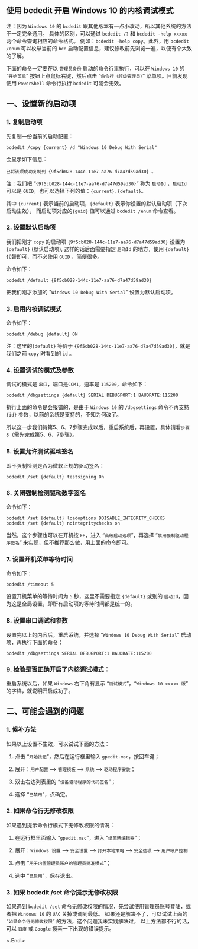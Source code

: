 
使用 bcdedit 开启 Windows 10 的内核调试模式
--------------------------------------------------

注：因为 `Windows 10` 的 `bcdedit` 跟其他版本有一点小改动，所以其他系统的方法不一定完全通用。
具体的区别，可以通过 `bcdedit /?` 和 `bcdedit -help xxxxx` 两个命令查询相应的命令格式。
例如：`bcdedit -help copy`。此外，用 `bcdedit /enum` 可以枚举当前的 `bcd` 启动配置信息，建议修改前先浏览一遍，以便有个大致的了解。

下面的命令一定要在以 `管理员身份` 启动的命令行里执行，可以在 `Windows 10` 的
 “`开始菜单`” 按钮上点鼠标右键，然后点击 “`命令行（超级管理员）`” 菜单项。目前发现使用 `PowerShell` 命令行执行 `bcdedit` 可能会无效。


## 一、设置新的启动项

### 1. 复制启动项 

先复制一份当前的启动配置：

    bcdedit /copy {current} /d "Windows 10 Debug With Serial"

会显示如下信息：

    已将该项成功复制到 {9f5cb028-144c-11e7-aa76-d7a47d59ad30} 。

注：我们把 “`{9f5cb028-144c-11e7-aa76-d7a47d59ad30}`” 称为 `启动Id` ，`启动Id` 可以是 `GUID`，也可以选择下列的值：`{current}`, `{default}`。

其中 `{current}` 表示当前的启动项，`{default}` 表示你设置的默认启动项（下次启动生效），
而启动项对应的`{guid}` 值可以通过 `bcdedit /enum` 命令查看。

### 2. 设置默认启动项

我们把刚才 `copy` 的启动项 `{9f5cb028-144c-11e7-aa76-d7a47d59ad30}` 设置为 `{default}` (默认启动项), 
这样的话后面需要指定 `启动Id` 的地方，使用 `{default}` 代替即可，而不必使用 `GUID` ，简便很多。

命令如下：

    bcdedit /default {9f5cb028-144c-11e7-aa76-d7a47d59ad30}

把我们刚才添加的 "`Windows 10 Debug With Serial`" 设置为默认启动项。

### 3. 启用内核调试模式

命令如下：

    bcdedit /debug {default} ON

注：这里的`{default}` 等价于 `{9f5cb028-144c-11e7-aa76-d7a47d59ad30}`，就是我们之前 `copy` 时看到的 `id` 。

### 4. 设置调试的模式及参数

调试的模式是 `串口`，端口是`COM1`，速率是 `115200`，命令如下：

    bcdedit /dbgsettings {default} SERIAL DEBUGPORT:1 BAUDRATE:115200

执行上面的命令是会报错的，是由于 `Windows 10` 的 `/dbgsettings` 命令不再支持 `{id}` 参数，以前的系统是支持的，不知为何改了。

所以这一步我们待第5、6、7步骤完成以后，重启系统后，再设置，具体请看`步骤 8`（需先完成第5、6、7步骤）。

### 5. 设置允许测试驱动签名

即不强制检测是否为微软正规的驱动签名：

    bcdedit /set {default} testsigning On

### 6. 关闭强制检测驱动数字签名

命令如下：

    bcdedit /set {default} loadoptions DDISABLE_INTEGRITY_CHECKS
    bcdedit /set {default} nointegritychecks on

当然，这个步骤也可以在开机按 `F8`，进入 “`高级启动选项`”，再选择 “`禁用强制驱动程序签名`” 来实现，但不推荐那么做，用上面的命令即可。

### 7. 设置开机菜单等待时间

命令如下：

    bcdedit /timeout 5

设置开机菜单的等待时间为 `5` 秒，这里不需要指定 `{default}` 或别的 `启动Id`，因为这是全局设置，即所有启动项的等待时间都是统一的。

### 8. 设置串口调试和参数

设置完以上的内容后，重启系统，并选择 “`Windows 10 Debug With Serial`” 启动项，再执行下面的命令：

    bcdedit /dbgsettings SERIAL DEBUGPORT:1 BAUDRATE:115200

### 9. 检验是否正确开启了内核调试模式：

重启系统以后，如果 `Windows` 右下角有显示 “`测试模式`”，“`Windows 10 xxxxx 版`” 的字样，就说明开启成功了。

## 二、可能会遇到的问题

### 1. 候补方法

如果以上设置不生效，可以试试下面的方法：

1. 点击 “`开始按钮`”，然后在运行框里输入 `gpedit.msc`，按回车键；

2. 展开：`用户配置` --> `管理模板` --> `系统` --> `驱动程序安装`；

3. 双击右边列表里的 “`设备驱动程序的代码签名`”；

4. 选择 “`已禁用`”，点确定。

### 2. 如果命令行无修改权限

如果遇到提示命令行模式下无修改权限的情况：

1. 在运行框里面输入 “`gpedit.msc`”，进入 “`组策略编辑器`”；

2. 展开：`Windows 设置` --> `安全设置` --> `打开本地策略` --> `安全选项` --> `用户帐户控制`

3. 点击 “`用于内置管理员账户的管理员批准模式`”；

4. 选中 “`已启用`”，保存退出。

### 3. 如果 bcdedit /set 命令提示无修改权限

如果遇到 `bcdedit /set` 命令无修改权限的情况，先尝试使用管理员账号登陆，或者把 `Windows 10` 的 `UAC` 关掉或调到最低。
如果还是解决不了，可以试试上面的 “`如果命令行无修改权限`” 的方法，这个问题我未实践解决过，
以上方法都不行的话，可以 `百度` 或 `Google` 搜索一下出现的错误提示。

<.End.>

